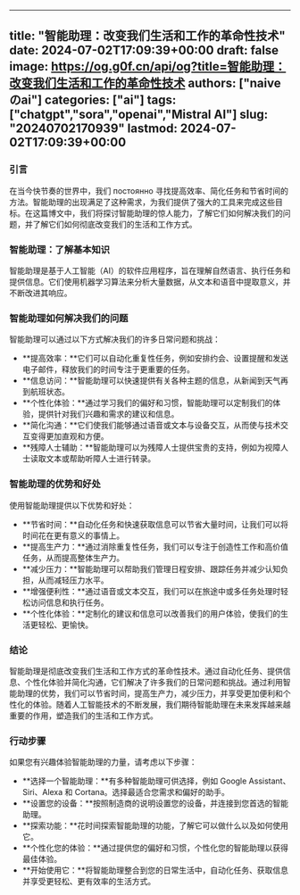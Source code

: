 
---
title: "智能助理：改变我们生活和工作的革命性技术"
date: 2024-07-02T17:09:39+00:00
draft: false
image: https://og.g0f.cn/api/og?title=智能助理：改变我们生活和工作的革命性技术
authors: ["naiveのai"]
categories: ["ai"]
tags: ["chatgpt","sora","openai","Mistral AI"]
slug: "20240702170939"
lastmod: 2024-07-02T17:09:39+00:00
---
### 引言

在当今快节奏的世界中，我们 постоянно 寻找提高效率、简化任务和节省时间的方法。智能助理的出现满足了这种需求，为我们提供了强大的工具来完成这些目标。在这篇博文中，我们将探讨智能助理的惊人能力，了解它们如何解决我们的问题，并了解它们如何彻底改变我们的生活和工作方式。

### 智能助理：了解基本知识

智能助理是基于人工智能（AI）的软件应用程序，旨在理解自然语言、执行任务和提供信息。它们使用机器学习算法来分析大量数据，从文本和语音中提取意义，并不断改进其响应。

### 智能助理如何解决我们的问题

智能助理可以通过以下方式解决我们的许多日常问题和挑战：

- **提高效率：**它们可以自动化重复性任务，例如安排约会、设置提醒和发送电子邮件，释放我们的时间专注于更重要的任务。
- **信息访问：**智能助理可以快速提供有关各种主题的信息，从新闻到天气再到航班状态。
- **个性化体验：**通过学习我们的偏好和习惯，智能助理可以定制我们的体验，提供针对我们兴趣和需求的建议和信息。
- **简化沟通：**它们使我们能够通过语音或文本与设备交互，从而使与技术交互变得更加直观和方便。
- **残障人士辅助：**智能助理可以为残障人士提供宝贵的支持，例如为视障人士读取文本或帮助听障人士进行转录。

### 智能助理的优势和好处

使用智能助理提供以下优势和好处：

- **节省时间：**自动化任务和快速获取信息可以节省大量时间，让我们可以将时间花在更有意义的事情上。
- **提高生产力：**通过消除重复性任务，我们可以专注于创造性工作和高价值任务，从而提高整体生产力。
- **减少压力：**智能助理可以帮助我们管理日程安排、跟踪任务并减少认知负担，从而减轻压力水平。
- **增强便利性：**通过语音或文本交互，我们可以在旅途中或多任务处理时轻松访问信息和执行任务。
- **个性化体验：**定制化的建议和信息可以改善我们的用户体验，使我们的生活更轻松、更愉快。

### 结论

智能助理是彻底改变我们生活和工作方式的革命性技术。通过自动化任务、提供信息、个性化体验并简化沟通，它们解决了许多我们的日常问题和挑战。通过利用智能助理的优势，我们可以节省时间，提高生产力，减少压力，并享受更加便利和个性化的体验。随着人工智能技术的不断发展，我们期待智能助理在未来发挥越来越重要的作用，塑造我们的生活和工作方式。

### 行动步骤

如果您有兴趣体验智能助理的力量，请考虑以下步骤：

- **选择一个智能助理：**有多种智能助理可供选择，例如 Google Assistant、Siri、Alexa 和 Cortana。选择最适合您需求和偏好的助手。
- **设置您的设备：**按照制造商的说明设置您的设备，并连接到您首选的智能助理。
- **探索功能：**花时间探索智能助理的功能，了解它可以做什么以及如何使用它。
- **个性化您的体验：**通过提供您的偏好和习惯，个性化您的智能助理以获得最佳体验。
- **开始使用它：**将智能助理整合到您的日常生活中，自动化任务、获取信息并享受更轻松、更有效率的生活方式。